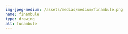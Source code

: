 ```yaml
---
img-jpeg-medium: /assets/medias/medium/finambule.png
name: finambule
type: drawing
alt: funambule
---
```

